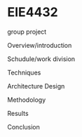 # EIE4432
group project

Overview/introduction

Schudule/work division

Techniques

Architecture Design

Methodology

Results

Conclusion

